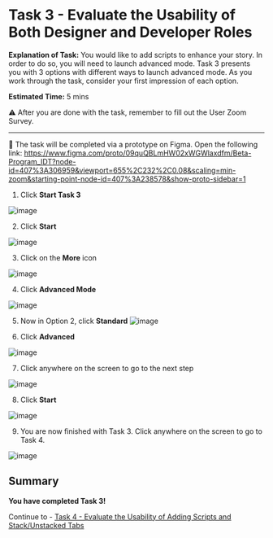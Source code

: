 # Task 3 - Evaluate the Usability of Both Designer and Developer Roles

**Explanation of Task:** You would like to add scripts to enhance your story. In order to do so, you will need to launch advanced mode. Task 3 presents you with 3 options with different ways to launch advanced mode. As you work through the task, consider your first impression of each option.

**Estimated Time:** 5 mins

⚠️ After you are done with the task, remember to fill out the User Zoom Survey. 

----------------------------------------------------------------------------------------------------------------------------------------

🚩 The task will be completed via a prototype on Figma. Open the following link: https://www.figma.com/proto/09quQBLmHW02xWGWlaxdfm/Beta-Program_IDT?node-id=407%3A306959&viewport=655%2C232%2C0.08&scaling=min-zoom&starting-point-node-id=407%3A238578&show-proto-sidebar=1

1. Click **Start Task 3**

![image](https://user-images.githubusercontent.com/112718519/198703405-615343ac-0dd0-43b7-ba52-c6cfe1ad4278.png)

2. Click **Start**

![image](https://user-images.githubusercontent.com/112718519/198703442-6cffb21d-a979-41a1-b0f7-c623aa042a10.png)

3. Click on the **More** icon

![image](https://user-images.githubusercontent.com/112718519/198703490-32832651-8240-4593-9452-0a31a4544fbb.png)

4. Click **Advanced Mode** 

![image](https://user-images.githubusercontent.com/112718519/198703584-d2f96021-d386-4d71-a244-0fad26be6635.png)

5. Now in Option 2, click **Standard**
![image](https://user-images.githubusercontent.com/112718519/198703703-f860b09f-7e55-404e-977b-2334c8d8a6a4.png)

6. Click **Advanced**

![image](https://user-images.githubusercontent.com/112718519/198703850-6d1ea7e3-faba-4404-942c-56147ce2e1c0.png)

7. Click anywhere on the screen to go to the next step

![image](https://user-images.githubusercontent.com/112718519/198703912-e13b001e-60e4-4737-a2e4-cb3897eb64f8.png)

8. Click **Start**

![image](https://user-images.githubusercontent.com/112718519/198703958-70d2e56d-9ccd-454d-a091-9b3002b20725.png)

9. You are now finished with Task 3. Click anywhere on the screen to go to Task 4.

![image](https://user-images.githubusercontent.com/112718519/198704027-59239471-be95-4dec-a8e7-fce9dae509c1.png)



## Summary

**You have completed Task 3!**

Continue to - [Task 4 - Evaluate the Usability of Adding Scripts and Stack/Unstacked Tabs](../task4/README.md)
